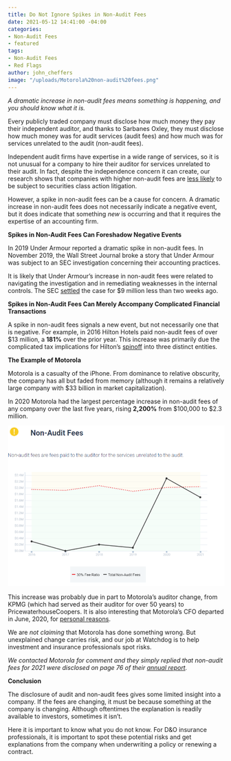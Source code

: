 ```yaml
---
title: Do Not Ignore Spikes in Non-Audit Fees
date: 2021-05-12 14:41:00 -04:00
categories:
- Non-Audit Fees
- featured
tags:
- Non-Audit Fees
- Red Flags
author: john_cheffers
image: "/uploads/Motorola%20non-audit%20fees.png"
---
```


*A dramatic increase in non-audit fees means something is happening, and you should know what it is.*

Every publicly traded company must disclose how much money they pay their independent auditor, and thanks to Sarbanes Oxley, they must disclose how much money was for audit services (audit fees) and how much was for services unrelated to the audit (non-audit fees).

Independent audit firms have expertise in a wide range of services, so it is not unusual for a company to hire their auditor for services unrelated to their audit. In fact, despite the independence concern it can create, our research shows that companies with higher non-audit fees are [less likely](https://blog.watchdogresearch.com/posts/auditors-can-help-prevent-costly-litigation/) to be subject to securities class action litigation.

However, a spike in non-audit fees can be a cause for concern. A dramatic increase in non-audit fees does not necessarily indicate a negative event, but it does indicate that something *new* is occurring and that it requires the expertise of an accounting firm.

**Spikes in Non-Audit Fees Can Foreshadow Negative Events**

In 2019 Under Armour reported a dramatic spike in non-audit fees. In November 2019, the Wall Street Journal broke a story that Under Armour was subject to an SEC investigation concerning their accounting practices.

It is likely that Under Armour’s increase in non-audit fees were related to navigating the investigation and in remediating weaknesses in the internal controls. The SEC [settled](https://www.sec.gov/news/press-release/2021-78) the case for $9 million less than two weeks ago.

**Spikes in Non-Audit Fees Can Merely Accompany Complicated Financial Transactions**

A spike in non-audit fees signals a new event, but not necessarily one that is negative. For example, in 2016 Hilton Hotels paid non-audit fees of over $13 million, a **181%** over the prior year. This increase was primarily due the complicated tax implications for Hilton’s [spinoff](https://www.washingtonpost.com/business/hilton-completes-split-into-three-independent-companies/2017/01/06/04414772-d287-11e6-a783-cd3fa950f2fd_story.html) into three distinct entities.

**The Example of Motorola**

Motorola is a casualty of the iPhone. From dominance to relative obscurity, the company has all but faded from memory (although it remains a relatively large company with $33 billion in market capitalization).

In 2020 Motorola had the largest percentage increase in non-audit fees of any company over the last five years, rising **2,200%** from $100,000 to $2.3 million.

![Motorola non-audit fees.png](/uploads/Motorola%20non-audit%20fees.png)

This increase was probably due in part to Motorola’s auditor change, from KPMG (which had served as their auditor for over 50 years) to PricewaterhouseCoopers. It is also interesting that Motorola’s CFO departed in June, 2020, for [personal reasons](https://www.sec.gov/ix?doc=/Archives/edgar/data/68505/000119312520184064/d939178d8k.htm).

We are *not claiming* that Motorola has done something wrong. But unexplained change carries risk, and our job at Watchdog is to help investment and insurance professionals spot risks.

*We contacted Motorola for comment and they simply replied that non-audit fees for 2021 were disclosed on page 76 of their [annual report](https://www.sec.gov/Archives/edgar/data/68505/000119312521103275/d25774ddef14a.htm).*

**Conclusion**

The disclosure of audit and non-audit fees gives some limited insight into a company. If the fees are changing, it must be because something at the company is changing. Although oftentimes the explanation is readily available to investors, sometimes it isn’t.

Here it is important to know what you do not know. For D&O insurance professionals, it is important to spot these potential risks and get explanations from the company when underwriting a policy or renewing a contract.